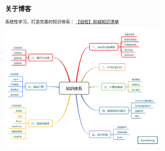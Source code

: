 ## 关于博客

系统性学习，打造完善的知识体系： [【自检】前端知识清单](https://blog.aaronkong.top/article/%E7%BB%BC%E5%90%88/%E3%80%90%E8%87%AA%E6%A3%80%E3%80%91%E5%89%8D%E7%AB%AF%E7%9F%A5%E8%AF%86%E6%B8%85%E5%8D%95.html)


![](/docs/imgs/hero.png)

